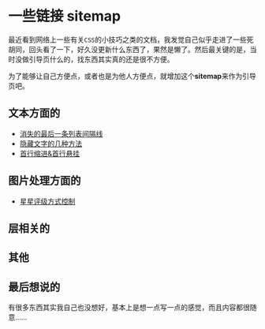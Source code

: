 # 一些链接 sitemap
最近看到网络上一些有关`CSS`的小技巧之类的文档，我发觉自己似乎走进了一些死胡同，回头看了一下，好久没更新什么东西了，果然是懒了。然后最关键的是，当时没做引导页什么的，找东西其实真的还是很不方便。

为了能够让自己方便点，或者也是为他人方便点，就增加这个**sitemap**来作为引导页吧。

## 文本方面的
* [消失的最后一条列表间隔线](text/hidden_list_last_border.md)
* [隐藏文字的几种方法](text/hide_text.md)
* [首行缩进&首行悬挂](text/text-indent.md)

## 图片处理方面的
* [星星评级方式控制](picture/star_rating.md)

## 层相关的

## 其他

## 最后想说的
有很多东西其实我自己也没想好，基本上是想一点写一点的感觉，而且内容都很随意……